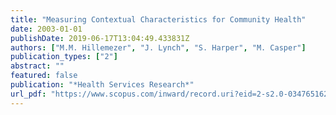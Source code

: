 ```yaml
---
title: "Measuring Contextual Characteristics for Community Health"
date: 2003-01-01
publishDate: 2019-06-17T13:04:49.433831Z
authors: ["M.M. Hillemezer", "J. Lynch", "S. Harper", "M. Casper"]
publication_types: ["2"]
abstract: ""
featured: false
publication: "*Health Services Research*"
url_pdf: "https://www.scopus.com/inward/record.uri?eid=2-s2.0-0347651629&partnerID=40&md5=0473f078e4047e49cc317892239ac8f1"
---
```


